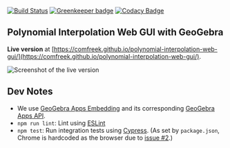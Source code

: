 [![Build Status](https://api.travis-ci.com/ComFreek/polynomial-interpolation-web-gui.svg?branch=master)](https://travis-ci.com/ComFreek/polynomial-interpolation-web-gui)
[![Greenkeeper badge](https://badges.greenkeeper.io/ComFreek/polynomial-interpolation-web-gui.svg)](https://greenkeeper.io/)
[![Codacy Badge](https://api.codacy.com/project/badge/Grade/a42239093d9747f0917138b40c9eea63)](https://www.codacy.com/app/ComFreek/polynomial-interpolation-web-gui?utm_source=github.com&amp;utm_medium=referral&amp;utm_content=ComFreek/polynomial-interpolation-web-gui&amp;utm_campaign=Badge_Grade)

## Polynomial Interpolation Web GUI with GeoGebra

**Live version** at [https://comfreek.github.io/polynomial-interpolation-web-gui/](https://comfreek.github.io/polynomial-interpolation-web-gui/).

![Screenshot of the live version](https://cdn.jsdelivr.net/gh/ComFreek/polynomial-interpolation-web-gui@da60bd7bfd9ad04bbbe3c79c00000f9eceaffe83/Screenshot.png "Screenshot of the live version")

## Dev Notes

- We use [GeoGebra Apps Embedding](https://wiki.geogebra.org/en/Reference:GeoGebra_Apps_Embedding) and its corresponding [GeoGebra Apps API](https://wiki.geogebra.org/en/Reference:GeoGebra_Apps_API).
- `npm run lint`: Lint using [ESLint](https://eslint.org/)
- `npm test`: Run integration tests using [Cypress](https://www.cypress.io/). (As set by `package.json`, Chrome is hardcoded as the browser due to [issue #2](https://github.com/ComFreek/polynomial-interpolation-web-gui/issues/2).)